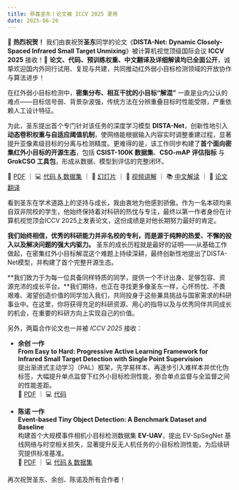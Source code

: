 ```yaml
---
title: 恭喜圣东！论文被 ICCV 2025 录用
date: 2025-06-26
---
```


🎉 **热烈祝贺！** 我们由衷祝贺**圣东**同学的论文《**DISTA-Net: Dynamic Closely-Spaced Infrared Small Target Unmixing**》被计算机视觉顶级国际会议 **ICCV 2025** 接收！📁 **论文、代码、预训练权重、中文翻译及详细解读均已全面公开**，诚挚欢迎国内外同行试用、复现与共建，共同推动红外弱小目标检测领域的开放协作与算法进步！

在红外弱小目标检测中，**密集分布、相互干扰的小目标“解混”** 一直是业内公认的难点——目标信号弱、背景杂波强，传统方法在分辨重叠目标时性能受限，严重依赖人工设计特征。

为此，圣东提出首个专门针对该任务的深度学习模型 **DISTA-Net**，创新性地引入**动态卷积权重与自适应阈值机制**，使网络能根据输入内容实时调整重建过程，显著提升亚像素级目标的分离与检测精度。更难得的是，该工作同步构建了**首个面向密集红外小目标的开源生态**，包括 **CSIST-100K 数据集**、**CSO-mAP 评估指标** 与 **GrokCSO 工具包**，形成从数据、模型到评估的完整闭环。

📄 [PDF](https://arxiv.org/pdf/2505.19148) ｜ 💻 [代码 & 数据集](https://github.com/GrokCV/GrokCSO) ｜ 📝 [幻灯片](https://github.com/YimianDai/public/blob/master/poster/2025-ICCV-DISTA-Net-Poster.pdf) ｜ 
🎥 [视频讲解](https://www.bilibili.com/video/BV1d8tPzxESh/) ｜ 📚 [中文解读](https://grokcv.ai/blog/dista-net/) ｜ 📄 [论文翻译](https://github.com/YimianDai/public/blob/master/translation/2025-ICCV-DISTA-Net-CN-Translation.pdf)

看到圣东在学术道路上的坚持与成长，我由衷地为他感到骄傲。作为一名本硕均来自双非院校的学生，他始终保持着对科研的热忱与专注，最终以第一作者身份在计算机视觉顶会ICCV 2025上发表论文，这份成绩是对他长期努力最好的肯定。

**我们始终相信，优秀的科研能力并非名校的专利，而是源于纯粹的热爱、不懈的投入以及解决问题的强大内驱力。** 圣东的成长历程就是最好的证明——从基础工作做起，在密集红外小目标解混这个难题上持续深耕，最终创新性地提出了DISTA-Net模型，并构建了首个完整开源生态。

**我们致力于为每一位具备同样特质的同学，提供一个不计出身、足够包容、资源充沛的成长平台。**我们期待，也正在寻找更多像圣东一样，心怀热忱、不畏艰难、渴望创造价值的同学加入我们，共同投身于这些兼具挑战与国家需求的科研事业中。在这里，你将获得充足的科研资源、用心的指导以及与优秀同伴共同成长的机会，在重要的科研方向上实现自己的价值。


另外，两篇合作论文也一并被 *ICCV 2025* 接收：  

- **余创 一作**  
  **From Easy to Hard: Progressive Active Learning Framework for Infrared Small Target Detection with Single Point Supervision**  
  提出渐进式主动学习（PAL）框架，先学易样本、再逐步引入难样本并优化伪标签，大幅提升单点监督下红外小目标检测性能，弥合单点监督与全监督之间的性能差距。  
  📄 [PDF](https://arxiv.org/pdf/2412.11154) ｜ 💻 [代码](https://github.com/YuChuang1205/PAL)

- **陈诺 一作**  
  **Event-based Tiny Object Detection: A Benchmark Dataset and Baseline**  
  构建首个大规模事件相机小目标检测数据集 **EV-UAV**，提出 EV-SpSegNet 基线网络与时空相关损失，显著提升反无人机任务的小目标检测性能，为后续研究提供标准基准。  
  📄 [PDF](https://arxiv.org/pdf/2506.23575) ｜ 💻 [代码 & 数据集](https://github.com/ChenYichen9527/Ev-UAV)

再次祝贺圣东、余创、陈诺及所有合作者！
